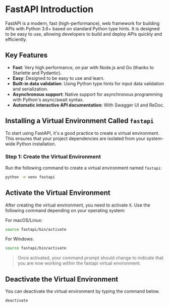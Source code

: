 # FastAPI Introduction

FastAPI is a modern, fast (high-performance), web framework for building APIs with Python 3.6+ based on standard Python
type hints. It is designed to be easy to use, allowing developers to build and deploy APIs quickly and efficiently.

## Key Features

- **Fast**: Very high performance, on par with Node.js and Go (thanks to Starlette and Pydantic).
- **Easy**: Designed to be easy to use and learn.
- **Built-in data validation**: Using Python type hints for input data validation and serialization.
- **Asynchronous support**: Native support for asynchronous programming with Python's async/await syntax.
- **Automatic interactive API documentation**: With Swagger UI and ReDoc.

## Installing a Virtual Environment Called `fastapi`

To start using FastAPI, it's a good practice to create a virtual environment. This ensures that your project
dependencies are isolated from your system-wide Python installation.

### Step 1: Create the Virtual Environment

Run the following command to create a virtual environment named `fastapi`:

```bash
python -m venv fastapi
```

## Activate the Virtual Environment

After creating the virtual environment, you need
to activate it. Use the following command
depending on your operating system:

For macOS/Linux:

```bash
source fastapi/bin/activate
```

For Windows:

```bash
source fastapi/bin/activate
```

> Once activated, your command prompt should change to indicate that you are now working within the fastapi virtual
> environment.

## Deactivate the Virtual Environment

You can deactivate the virtual environment by typing the command below.

```bash
deactivate
```